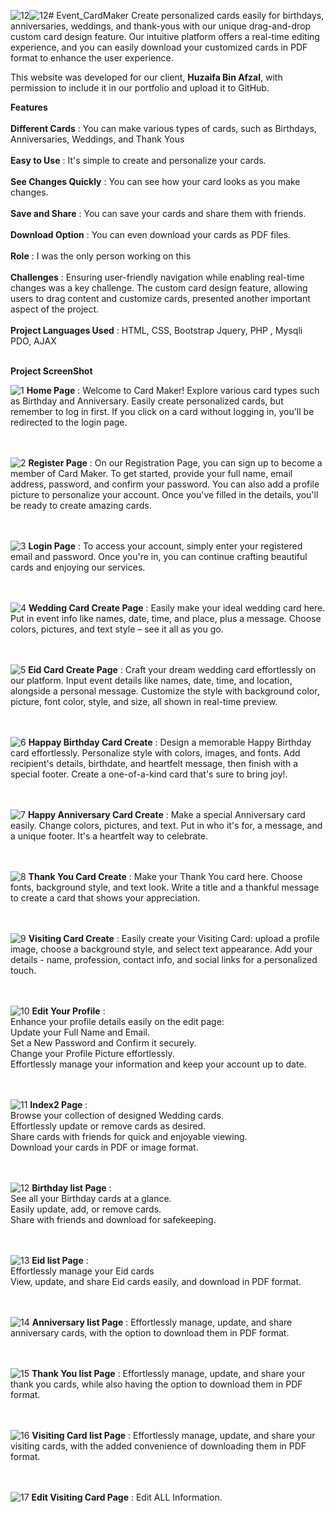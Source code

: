 ![12](https://github.com/CodeZohaib/Event_CardMaker/assets/142882799/df7a884a-af43-4e5f-a229-92b76e545a57)![12](https://github.com/CodeZohaib/Event_CardMaker/assets/142882799/036dacab-81d2-4dba-b21a-bf7aead65c7c)# Event_CardMaker
Create personalized cards easily for birthdays, anniversaries, weddings, and thank-yous with our unique drag-and-drop custom card design feature. Our intuitive platform offers a real-time editing experience, and you can easily download your customized cards in PDF format to enhance the user experience.<br>

This website was developed for our client, **Huzaifa Bin Afzal**, with permission to include it in our portfolio and upload it to GitHub.<br>

**Features**<br><br>
**Different Cards** : You can make various types of cards, such as Birthdays, Anniversaries, Weddings, and Thank Yous<br><br>
**Easy to Use** : It's simple to create and personalize your cards.<br><br>
**See Changes Quickly** : You can see how your card looks as you make changes. <br><br>
**Save and Share** : You can save your cards and share them with friends. <br><br>
**Download Option** : You can even download your cards as PDF files. <br><br>
**Role** : I was the only person working on this <br><br>
**Challenges** : Ensuring user-friendly navigation while enabling real-time changes was a key challenge. The custom card design feature, allowing users to drag content and customize cards, presented another important aspect of the project. <br><br>
**Project Languages Used** :  HTML, CSS, Bootstrap Jquery, PHP , Mysqli PDO, AJAX<br><br>

**Project ScreenShot** 

![1](https://github.com/CodeZohaib/Event_CardMaker/assets/142882799/00d23401-896a-4563-ba8d-23d8a49316c1)
**Home Page** : Welcome to Card Maker! Explore various card types such as Birthday and Anniversary. Easily create personalized cards, but remember to log in first. If you click on a card without logging in, you'll be redirected to the login page.<br><br><br>


![2](https://github.com/CodeZohaib/Event_CardMaker/assets/142882799/ad90bacf-70e3-4abb-824f-90106ba4f444)
**Register Page** : On our Registration Page, you can sign up to become a member of Card Maker. To get started, provide your full name, email address, password, and confirm your password. You can also add a profile picture to personalize your account. Once you've filled in the details, you'll be ready to create amazing cards.<br><br><br>

![3](https://github.com/CodeZohaib/Event_CardMaker/assets/142882799/19fb6344-d161-456d-baa9-9613d211df4b)
**Login Page** : To access your account, simply enter your registered email and password. Once you're in, you can continue crafting beautiful cards and enjoying our services.<br><br><br>

![4](https://github.com/CodeZohaib/Event_CardMaker/assets/142882799/b719ca36-ca7c-44ef-9751-01ab30394fe7)
**Wedding Card Create Page** : Easily make your ideal wedding card here. Put in event info like names, date, time, and place, plus a message. Choose colors, pictures, and text style – see it all as you go.<br><br><br>

![5](https://github.com/CodeZohaib/Event_CardMaker/assets/142882799/8b7febe4-840f-4156-b35e-869123e63633)
**Eid Card Create Page** : Craft your dream wedding card effortlessly on our platform. Input event details like names, date, time, and location, alongside a personal message. Customize the style with background color, picture, font color, style, and size, all shown in real-time preview.<br><br><br>

![6](https://github.com/CodeZohaib/Event_CardMaker/assets/142882799/29e15e39-d747-45d4-81ae-0f84447682fd)
**Happay Birthday Card Create** : Design a memorable Happy Birthday card effortlessly. Personalize style with colors, images, and fonts. Add recipient's details, birthdate, and heartfelt message, then finish with a special footer. Create a one-of-a-kind card that's sure to bring joy!.<br><br><br>

![7](https://github.com/CodeZohaib/Event_CardMaker/assets/142882799/e1c70dd7-39a8-4c7d-b214-1a403e8a3684)
**Happy Anniversary Card Create** : Make a special Anniversary card easily. Change colors, pictures, and text. Put in who it's for, a message, and a unique footer. It's a heartfelt way to celebrate. <br><br><br>

![8](https://github.com/CodeZohaib/Event_CardMaker/assets/142882799/03b6bc99-c357-4e41-9f7b-8de24933c8d6)
**Thank You Card Create** : Make your Thank You card here. Choose fonts, background style, and text look. Write a title and a thankful message to create a card that shows your appreciation.<br><br><br>

![9](https://github.com/CodeZohaib/Event_CardMaker/assets/142882799/d3d981b5-e095-482f-a347-55f69f50add5)
**Visiting Card Create** : Easily create your Visiting Card: upload a profile image, choose a background style, and select text appearance. Add your details - name, profession, contact info, and social links for a personalized touch.<br><br><br>

![10](https://github.com/CodeZohaib/Event_CardMaker/assets/142882799/b3b18387-cdee-4ddb-ae46-f9dc9fd35a51)
**Edit Your Profile** : <br>
Enhance your profile details easily on the edit page:<br>
Update your Full Name and Email. <br>
Set a New Password and Confirm it securely.<br>
Change your Profile Picture effortlessly.<br>
Effortlessly manage your information and keep your account up to date.<br><br><br>


![11](https://github.com/CodeZohaib/Event_CardMaker/assets/142882799/5bef4582-6a40-4cd8-ab38-b4c1cca2d73c)
**Index2 Page** : <br>
Browse your collection of designed Wedding cards. <br>
Effortlessly update or remove cards as desired. <br>
Share cards with friends for quick and enjoyable viewing. <br>
Download your cards in PDF or image format.<br><br><br>


![12](https://github.com/CodeZohaib/Event_CardMaker/assets/142882799/89a6dba3-25c6-46ec-9b3f-4690b8173820)
**Birthday list Page** :<br>
See all your Birthday cards at a glance.<br> 
Easily update, add, or remove cards.<br> 
Share with friends and download for safekeeping.<br><br><br>


![13](https://github.com/CodeZohaib/Event_CardMaker/assets/142882799/91838fca-b895-42bc-9b94-582ed7771ae5)
**Eid list Page** : <br>
Effortlessly manage your Eid cards<br>
View, update, and share Eid cards easily, and download in PDF format.<br><br><br>


![14](https://github.com/CodeZohaib/Event_CardMaker/assets/142882799/9a6546de-4197-465f-a8a2-0ec34d730f3a)
**Anniversary list Page** : Effortlessly manage, update, and share anniversary cards, with the option to download them in PDF format.<br><br><br>


![15](https://github.com/CodeZohaib/Event_CardMaker/assets/142882799/ec92af19-b557-433f-82fc-84eb0f9ef1f8)
**Thank You list Page** :  Effortlessly manage, update, and share your thank you cards, while also having the option to download them in PDF format.<br><br><br>

![16](https://github.com/CodeZohaib/Event_CardMaker/assets/142882799/cb0a6684-db3a-4517-a2b9-e244935ed529)
**Visiting Card list Page** :   Effortlessly manage, update, and share your visiting cards, with the added convenience of downloading them in PDF format.<br><br><br>

![17](https://github.com/CodeZohaib/Event_CardMaker/assets/142882799/7c817991-2ef4-413d-8e12-ea864c087230)
**Edit Visiting Card Page** :    Edit ALL Information. <br><br><br>

